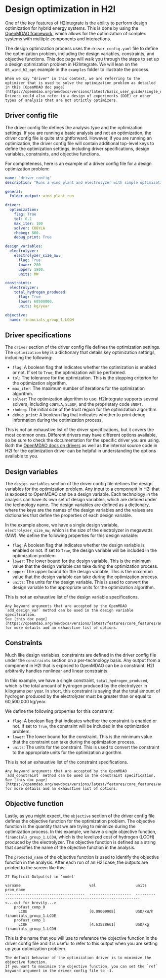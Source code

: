 # Design optimization in H2I

One of the key features of H2Integrate is the ability to perform design optimization for hybrid energy systems.
This is done by using the [OpenMDAO framework](https://openmdao.org/), which allows for the optimization of complex systems with multiple components and interactions.

The design optimization process uses the `driver_config.yaml` file to define the optimization problem, including the design variables, constraints, and objective functions.
This doc page will walk you through the steps to set up a design optimization problem in H2Integrate.
We will lean on the `05_wind_h2_opt` example in the `examples` folder to illustrate the process.

```{note}
When we say "driver" in this context, we are referring to the optimizer that is used to solve the optimization problem as detailed in this [OpenMDAO doc page](https://openmdao.org/newdocs/versions/latest/basic_user_guide/single_disciplinary_optimization/first_optimization.html).
Drivers could also refer to a design of experiments (DOE) or other types of analysis that are not strictly optimizers.
```


## Driver config file

The driver config file defines the analysis type and the optimization settings.
If you are running a basic analysis and not an optimization, the driver config file is quite straightforward.
However, if you are running an optimization, the driver config file will contain additional top-level keys to define the optimization settings, including driver specifications, design variables, constraints, and objective functions.

For completeness, here is an example of a driver config file for a design optimization problem:

```yaml
name: "driver_config"
description: "Runs a wind plant and electrolyzer with simple optimization"

general:
  folder_output: wind_plant_run

driver:
  optimization:
    flag: True
    tol: 0.1
    max_iter: 100
    solver: COBYLA
    rhobeg: 500.
    debug_print: True

design_variables:
  electrolyzer:
    electrolyzer_size_mw:
      flag: True
      lower: 200
      upper: 1800.
      units: MW

constraints:
  electrolyzer:
    total_hydrogen_produced:
      flag: True
      lower: 60500000.
      units: kg/year

objective:
  name: financials_group_1.LCOH
```

## Driver specifications

The `driver` section of the driver config file defines the optimization settings.
The `optimization` key is a dictionary that details key optimization settings, including the following:
- `flag`: A boolean flag that indicates whether the optimization is enabled or not. If set to `True`, the optimization will be performed.
- `tol`: The tolerance for the optimization. This is the stopping criterion for the optimization algorithm.
- `max_iter`: The maximum number of iterations for the optimization algorithm.
- `solver`: The optimization algorithm to use. H2Integrate supports several solvers, including `COBYLA`, `SLSQP`, and the proprietary code `SNOPT`.
- `rhobeg`: The initial size of the trust region for the optimization algorithm.
- `debug_print`: A boolean flag that indicates whether to print debug information during the optimization process.

This is not an exhaustive list of the driver specifications, but it covers the most common ones.
Different drivers may have different options available, so be sure to check the documentation for the specific driver you are using.
Both the [OpenMDAO docs on drivers](https://openmdao.org/newdocs/versions/latest/features/building_blocks/drivers/index.html) as well as the internal source code in H2I for the optimization driver can be helpful in understanding the options available to you.

## Design variables

The `design_variables` section of the driver config file defines the design variables for the optimization problem.
Any input to a component in H2I that is exposed to OpenMDAO can be a design variable.
Each technology in the analysis can have its own set of design variables, which are defined under the technology name.
The design variables are defined as a dictionary, where the keys are the names of the design variables and the values are dictionaries that define the properties of each design variable.

In the example above, we have a single design variable, `electrolyzer_size_mw`, which is the size of the electrolyzer in megawatts (MW).
We define the following properties for this design variable:
- `flag`: A boolean flag that indicates whether the design variable is enabled or not. If set to `True`, the design variable will be included in the optimization problem.
- `lower`: The lower bound for the design variable. This is the minimum value that the design variable can take during the optimization process.
- `upper`: The upper bound for the design variable. This is the maximum value that the design variable can take during the optimization process.
- `units`: The units for the design variable. This is used to convert the design variable to the appropriate units for the optimization algorithm.

This is not an exhaustive list of the design variable specifications.

```{note}
Any keyword arguments that are accepted by the OpenMDAO `add_design_var` method can be used in the design variable specification.
See [this doc page](https://openmdao.org/newdocs/versions/latest/features/core_features/adding_desvars_cons_objs/adding_design_variables.html) for more details and an exhaustive list of options.
```

## Constraints

Much like design variables, constraints are defined in the driver config file under the `constraints` section on a per-technology basis.
Any output from a component in H2I that is exposed to OpenMDAO can be a constraint.
H2I arbitrarily handles nonlinear and linear constraints.

In this example, we have a single constraint, `total_hydrogen_produced`, which is the total amount of hydrogen produced by the electrolyzer in kilograms per year.
In short, this constraint is saying that the total amount of hydrogen produced by the electrolyzer must be greater than or equal to 60,500,000 kg/year.

We define the following properties for this constraint:
- `flag`: A boolean flag that indicates whether the constraint is enabled or not. If set to `True`, the constraint will be included in the optimization problem.
- `lower`: The lower bound for the constraint. This is the minimum value that the constraint can take during the optimization process.
- `units`: The units for the constraint. This is used to convert the constraint to the appropriate units for the optimization algorithm.

This is not an exhaustive list of the constraint specifications.

```{note}
Any keyword arguments that are accepted by the OpenMDAO `add_constraint` method can be used in the constraint specification.
See [this doc page](https://openmdao.org/newdocs/versions/latest/features/core_features/adding_desvars_cons_objs/adding_constraint.html) for more details and an exhaustive list of options.
```

## Objective function

Lastly, as you might expect, the `objective` section of the driver config file defines the objective function for the optimization problem.
The objective function is the quantity that we are trying to minimize during the optimization process.
In this example, we have a single objective function, `financials_group_1.LCOH`, which is the levelized cost of hydrogen (LCOH) produced by the electrolyzer.
The objective function is defined as a string that specifies the name of the objective function in the analysis.

The `promoted_name` of the objective function is used to identify the objective function in the analysis.
After each run of an H2I case, the outputs are printed to the screen like this:

```
27 Explicit Output(s) in 'model'

varname                               val                  units      prom_name
------------------------------------  -------------------  ---------  -------------------------------------------------------------
<...cut for brevity...>
    profast_comp_0
      LCOE                            [0.09009908]         USD/kW/h   financials_group_1.LCOE
    profast_comp_1
      LCOH                            [4.63528661]         USD/kg     financials_group_1.LCOH
```

This is the name that you will use to reference the objective function in the driver config file and it is useful to refer to this output when you are setting up your optimization problem.

```{note}
The default behavior of the optimization driver is to minimize the objective function.
If you want to maximize the objective function, you can set the `ref` keyword argument in the driver config file to -1.
```
